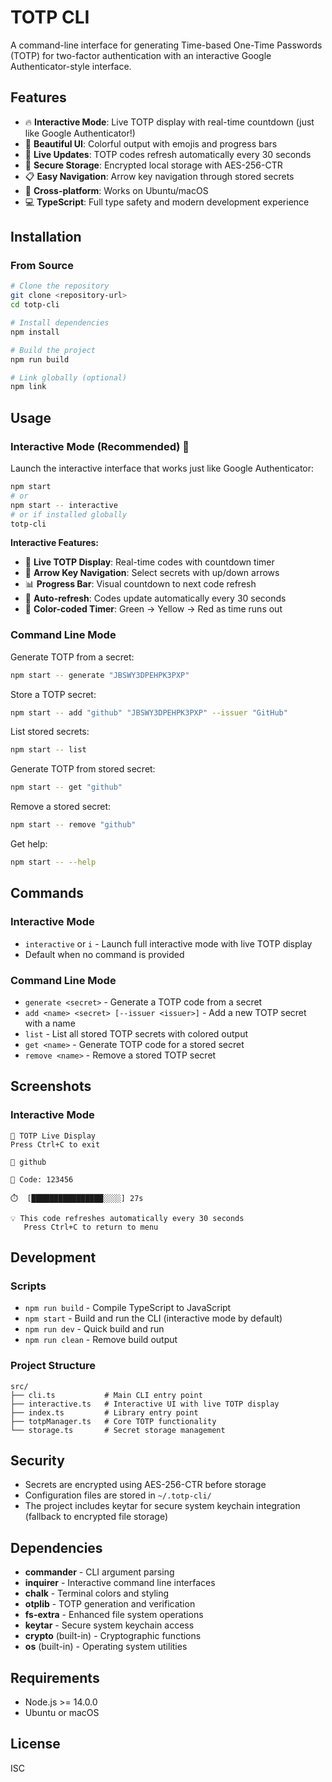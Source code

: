 # TOTP CLI

A command-line interface for generating Time-based One-Time Passwords (TOTP) for two-factor authentication with an interactive Google Authenticator-style interface.

## Features

- 🔥 **Interactive Mode**: Live TOTP display with real-time countdown (just like Google Authenticator!)
- 🎨 **Beautiful UI**: Colorful output with emojis and progress bars
- 📱 **Live Updates**: TOTP codes refresh automatically every 30 seconds
- 🔐 **Secure Storage**: Encrypted local storage with AES-256-CTR
- 📋 **Easy Navigation**: Arrow key navigation through stored secrets
- 🔄 **Cross-platform**: Works on Ubuntu/macOS
- 💻 **TypeScript**: Full type safety and modern development experience

## Installation

### From Source

```bash
# Clone the repository
git clone <repository-url>
cd totp-cli

# Install dependencies
npm install

# Build the project
npm run build

# Link globally (optional)
npm link
```

## Usage

### Interactive Mode (Recommended) 🎯

Launch the interactive interface that works just like Google Authenticator:

```bash
npm start
# or
npm start -- interactive
# or if installed globally
totp-cli
```

**Interactive Features:**
- 📱 **Live TOTP Display**: Real-time codes with countdown timer
- 🎯 **Arrow Key Navigation**: Select secrets with up/down arrows
- 📊 **Progress Bar**: Visual countdown to next code refresh
- 🔄 **Auto-refresh**: Codes update automatically every 30 seconds
- 🎨 **Color-coded Timer**: Green → Yellow → Red as time runs out

### Command Line Mode

Generate TOTP from a secret:
```bash
npm start -- generate "JBSWY3DPEHPK3PXP"
```

Store a TOTP secret:
```bash
npm start -- add "github" "JBSWY3DPEHPK3PXP" --issuer "GitHub"
```

List stored secrets:
```bash
npm start -- list
```

Generate TOTP from stored secret:
```bash
npm start -- get "github"
```

Remove a stored secret:
```bash
npm start -- remove "github"
```

Get help:
```bash
npm start -- --help
```

## Commands

### Interactive Mode
- `interactive` or `i` - Launch full interactive mode with live TOTP display
- Default when no command is provided

### Command Line Mode  
- `generate <secret>` - Generate a TOTP code from a secret
- `add <name> <secret> [--issuer <issuer>]` - Add a new TOTP secret with a name
- `list` - List all stored TOTP secrets with colored output
- `get <name>` - Generate TOTP code for a stored secret
- `remove <name>` - Remove a stored TOTP secret

## Screenshots

### Interactive Mode
```
🔐 TOTP Live Display
Press Ctrl+C to exit

📱 github

🔢 Code: 123456

⏱️  [████████████████░░░░] 27s

💡 This code refreshes automatically every 30 seconds
   Press Ctrl+C to return to menu
```

## Development

### Scripts

- `npm run build` - Compile TypeScript to JavaScript
- `npm start` - Build and run the CLI (interactive mode by default)
- `npm run dev` - Quick build and run
- `npm run clean` - Remove build output

### Project Structure

```
src/
├── cli.ts           # Main CLI entry point
├── interactive.ts   # Interactive UI with live TOTP display
├── index.ts         # Library entry point
├── totpManager.ts   # Core TOTP functionality
└── storage.ts       # Secret storage management
```

## Security

- Secrets are encrypted using AES-256-CTR before storage
- Configuration files are stored in `~/.totp-cli/`
- The project includes keytar for secure system keychain integration (fallback to encrypted file storage)

## Dependencies

- **commander** - CLI argument parsing
- **inquirer** - Interactive command line interfaces
- **chalk** - Terminal colors and styling
- **otplib** - TOTP generation and verification
- **fs-extra** - Enhanced file system operations
- **keytar** - Secure system keychain access
- **crypto** (built-in) - Cryptographic functions
- **os** (built-in) - Operating system utilities

## Requirements

- Node.js >= 14.0.0
- Ubuntu or macOS

## License

ISC
